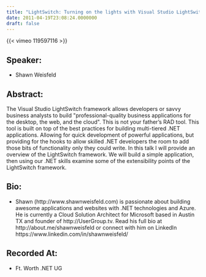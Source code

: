 ```yaml
---
title: "LightSwitch: Turning on the lights with Visual Studio LightSwitch"
date: 2011-04-19T23:08:24.0000000
draft: false
---
```


{{< vimeo 119597116 >}}

## Speaker:

 - Shawn Weisfeld

## Abstract:

<p>The Visual Studio LightSwitch framework allows developers or savvy business analysts to build "professional-quality business applications for the desktop, the web, and the cloud". This is not your father&rsquo;s RAD tool. This tool is built on top of the best practices for building multi-tiered .NET applications. Allowing for quick development of powerful applications, but providing for the hooks to allow skilled .NET developers the room to add those bits of functionality only they could write. In this talk I will provide an overview of the LightSwitch framework. We will build a simple application, then using our .NET skills examine some of the extensibility points of the LightSwitch framework.</p>

## Bio:

 - <p>Shawn (http://www.shawnweisfeld.com) is passionate about building awesome applications and websites with .NET technologies and Azure. He is currently a Cloud Solution Architect for Microsoft based in Austin TX and founder of http://UserGroup.tv. Read his full bio at http://about.me/shawnweisfeld or connect with him on LinkedIn https://www.linkedin.com/in/shawnweisfeld/</p>

## Recorded At:

 - Ft. Worth .NET UG

